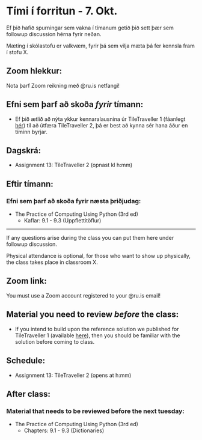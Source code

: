 # Tími í forritun - 7. Okt.
Ef þið hafið spurningar sem vakna í tímanum getið þið sett þær sem followup discussion hérna fyrir neðan.

Mæting í skólastofu er valkvæm, fyrir þá sem vilja mæta þá fer kennsla fram í stofu X.

## Zoom hlekkur:

Nota þarf Zoom reikning með @ru.is netfangi!

## Efni sem þarf að skoða ***fyrir*** tímann:

- Ef þið ætlið að nýta ykkur kennaralausnina úr TileTraveller 1 (fáanlegt [hér](https://github.com/reykjavik-university/2021-3-T-111-PROG/blob/main/assignments/tiletraveller/tiletraveller.py)) til að útfæra TileTraveller 2, þá er best að kynna sér hana áður en tíminn byrjar.

## Dagskrá:

- Assignment 13: TileTraveller 2 (opnast kl h:mm)

## Eftir tímann:

### Efni sem þarf að skoða fyrir næsta þriðjudag:

- The Practice of Computing Using Python (3rd ed)
    - Kaflar: 9.1 - 9.3 (Uppflettitöflur)

---

If any questions arise during the class you can put them here under followup discussion.

Physical attendance is optional, for those who want to show up physically, the class takes place in classroom X.

## Zoom link:

You must use a Zoom account registered to your @ru.is email!

## Material you need to review ***before*** the class:

- If you intend to build upon the reference solution we published for TileTraveller 1 (available [here](https://github.com/reykjavik-university/2021-3-T-111-PROG/blob/main/assignments/tiletraveller/tiletraveller.py)), then you should be familiar with the solution before coming to class.

## Schedule:

- Assignment 13: TileTraveller 2 (opens at h:mm)

## After class:

### Material that needs to be reviewed before the next tuesday:

- The Practice of Computing Using Python (3rd ed)
    - Chapters: 9.1 - 9.3 (Dictionaries)
